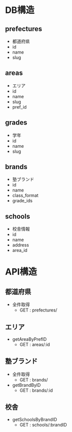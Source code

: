 # DB構造
## prefectures
- 都道府県
- id
- name
- slug

## areas
- エリア
- id
- name
- slug
- pref_id

## grades
- 学年
- id
- name
- slug

## brands
- 塾ブランド
- id
- name
- class_format
- grade_ids

## schools
- 校舎情報
- id
- name
- address
- area_id

# API構造
## 都道府県
- 全件取得
  - GET : prefectures/

## エリア
- getAreaByPrefID
  - GET : areas/:id

## 塾ブランド
- 全件取得
  - GET : brands/
- getBrandByID
  - GET : brands/:id

## 校舎
- getSchoolsByBrandID
  - GET : schools/:brandID